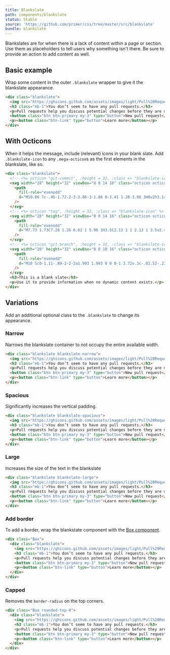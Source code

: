 ```yaml
---
title: Blankslate
path: components/blankslate
status: Stable
source: 'https://github.com/primer/css/tree/master/src/blankslate'
bundle: blankslate
---
```


Blankslates are for when there is a lack of content within a page or section. Use them as placeholders to tell users why something isn't there. Be sure to provide an action to add content as well.

## Basic example

Wrap some content in the outer `.blankslate` wrapper to give it the blankslate appearance.

```html live
<div class="blankslate">
  <img src="https://ghicons.github.com/assets/images/light/Pull%20Request.png" alt="" class="mb-3" />
  <h3 class="mb-1">You don’t seem to have any pull requests.</h3>
  <p>Pull requests help you discuss potential changes before they are merged into the base branch.</p>
  <button class="btn btn-primary my-3" type="button">New pull request</button>
  <p><button class="btn-link" type="button">Learn more</button></p>
</div>
```

## With Octicons

When it helps the message, include (relevant) icons in your blank slate. Add `.blankslate-icon` to any `.mega-octicon`s as the first elements in the blankslate, like so.

```html live
<div class="blankslate">
  <!-- <%= octicon "git-commit", :height = 32, :class => "blankslate-icon" %> -->
  <svg width="28" height="32" viewBox="0 0 14 16" class="octicon octicon-git-commit blankslate-icon" aria-hidden="true">
    <path
      fill-rule="evenodd"
      d="M10.86 7c-.45-1.72-2-3-3.86-3-1.86 0-3.41 1.28-3.86 3H0v2h3.14c.45 1.72 2 3 3.86 3 1.86 0 3.41-1.28 3.86-3H14V7h-3.14zM7 10.2c-1.22 0-2.2-.98-2.2-2.2 0-1.22.98-2.2 2.2-2.2 1.22 0 2.2.98 2.2 2.2 0 1.22-.98 2.2-2.2 2.2z"
    />
  </svg>
  <!-- <%= octicon "tag", :height = 32, :class => "blankslate-icon" %> -->
  <svg width="28" height="32" viewBox="0 0 14 16" class="octicon octicon-tag blankslate-icon" aria-hidden="true">
    <path
      fill-rule="evenodd"
      d="M7.73 1.73C7.26 1.26 6.62 1 5.96 1H3.5C2.13 1 1 2.13 1 3.5v2.47c0 .66.27 1.3.73 1.77l6.06 6.06c.39.39 1.02.39 1.41 0l4.59-4.59a.996.996 0 0 0 0-1.41L7.73 1.73zM2.38 7.09c-.31-.3-.47-.7-.47-1.13V3.5c0-.88.72-1.59 1.59-1.59h2.47c.42 0 .83.16 1.13.47l6.14 6.13-4.73 4.73-6.13-6.15zM3.01 3h2v2H3V3h.01z"
    />
  </svg>
  <!-- <%= octicon "git-branch", :height = 32, :class => "blankslate-icon" %> -->
  <svg width="20" height="32" viewBox="0 0 10 16" class="octicon octicon-git-branch blankslate-icon" aria-hidden="true">
    <path
      fill-rule="evenodd"
      d="M10 5c0-1.11-.89-2-2-2a1.993 1.993 0 0 0-1 3.72v.3c-.02.52-.23.98-.63 1.38-.4.4-.86.61-1.38.63-.83.02-1.48.16-2 .45V4.72a1.993 1.993 0 0 0-1-3.72C.88 1 0 1.89 0 3a2 2 0 0 0 1 1.72v6.56c-.59.35-1 .99-1 1.72 0 1.11.89 2 2 2 1.11 0 2-.89 2-2 0-.53-.2-1-.53-1.36.09-.06.48-.41.59-.47.25-.11.56-.17.94-.17 1.05-.05 1.95-.45 2.75-1.25S8.95 7.77 9 6.73h-.02C9.59 6.37 10 5.73 10 5zM2 1.8c.66 0 1.2.55 1.2 1.2 0 .65-.55 1.2-1.2 1.2C1.35 4.2.8 3.65.8 3c0-.65.55-1.2 1.2-1.2zm0 12.41c-.66 0-1.2-.55-1.2-1.2 0-.65.55-1.2 1.2-1.2.65 0 1.2.55 1.2 1.2 0 .65-.55 1.2-1.2 1.2zm6-8c-.66 0-1.2-.55-1.2-1.2 0-.65.55-1.2 1.2-1.2.65 0 1.2.55 1.2 1.2 0 .65-.55 1.2-1.2 1.2z"
    />
  </svg>
  <h3>This is a blank slate</h3>
  <p>Use it to provide information when no dynamic content exists.</p>
</div>
```

## Variations

Add an additional optional class to the `.blankslate` to change its appearance.

### Narrow

Narrows the blankslate container to not occupy the entire available width.

```html live
<div class="blankslate blankslate-narrow">
  <img src="https://ghicons.github.com/assets/images/light/Pull%20Request.png" alt="" class="mb-3" />
  <h3 class="mb-1">You don’t seem to have any pull requests.</h3>
  <p>Pull requests help you discuss potential changes before they are merged into the base branch.</p>
  <button class="btn btn-primary my-3" type="button">New pull request</button>
  <p><button class="btn-link" type="button">Learn more</button></p>
</div>
```

### Spacious

Significantly increases the vertical padding.

```html live
<div class="blankslate blankslate-spacious">
  <img src="https://ghicons.github.com/assets/images/light/Pull%20Request.png" alt="" class="mb-3" />
  <h3 class="mb-1">You don’t seem to have any pull requests.</h3>
  <p>Pull requests help you discuss potential changes before they are merged into the base branch.</p>
  <button class="btn btn-primary my-3" type="button">New pull request</button>
  <p><button class="btn-link" type="button">Learn more</button></p>
</div>
```

### Large

Increases the size of the text in the blankslate

```html live
<div class="blankslate blankslate-large">
  <img src="https://ghicons.github.com/assets/images/light/Pull%20Request.png" alt="" class="mb-3" />
  <h3 class="mb-1">You don’t seem to have any pull requests.</h3>
  <p>Pull requests help you discuss potential changes before they are merged into the base branch.</p>
  <button class="btn btn-primary my-3" type="button">New pull request</button>
  <p><button class="btn-link" type="button">Learn more</button></p>
</div>
```

### Add border

To add a border, wrap the blankstate component with the [Box component](/components/box).

```html live
<div class="Box">
  <div class="blankslate">
    <img src="https://ghicons.github.com/assets/images/light/Pull%20Request.png" alt="" class="mb-3" />
    <h3 class="mb-1">You don’t seem to have any pull requests.</h3>
    <p>Pull requests help you discuss potential changes before they are merged into the base branch.</p>
    <button class="btn btn-primary my-3" type="button">New pull request</button>
    <p><button class="btn-link" type="button">Learn more</button></p>
  </div>
</div>
```

### Capped

Removes the `border-radius` on the top corners.

```html live
<div class="Box rounded-top-0">
  <div class="blankslate">
    <img src="https://ghicons.github.com/assets/images/light/Pull%20Request.png" alt="" class="mb-3" />
    <h3 class="mb-1">You don’t seem to have any pull requests.</h3>
    <p>Pull requests help you discuss potential changes before they are merged into the base branch.</p>
    <button class="btn btn-primary my-3" type="button">New pull request</button>
    <p><button class="btn-link" type="button">Learn more</button></p>
  </div>
</div>
```
